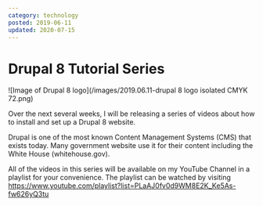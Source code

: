 ```yaml
---
category: technology
posted: 2019-06-11
updated: 2020-07-15
---
```


# Drupal 8 Tutorial Series

![Image of Drupal 8 logo](/images/2019.06.11-drupal 8 logo isolated CMYK 72.png)

Over the next several weeks, I will be releasing a series of videos about how to install and set up a Drupal 8 website.
 
Drupal is one of the most known Content Management Systems (CMS) that exists today. Many government website use it for their content including the White House (whitehouse.gov).
 
All of the videos in this series will be available on my YouTube Channel in a playlist for your convenience. The playlist can be watched by visiting
<a target="_blank" 
href="https://www.youtube.com/playlist?list=PLaAJ0fv0d9WM8E2K_Ke5As-fw626yQ3tu">https://www.youtube.com/playlist?list=PLaAJ0fv0d9WM8E2K_Ke5As-fw626yQ3tu</a>

